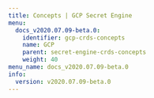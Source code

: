 ```yaml
---
title: Concepts | GCP Secret Engine
menu:
  docs_v2020.07.09-beta.0:
    identifier: gcp-crds-concepts
    name: GCP
    parent: secret-engine-crds-concepts
    weight: 40
menu_name: docs_v2020.07.09-beta.0
info:
  version: v2020.07.09-beta.0
---
```


